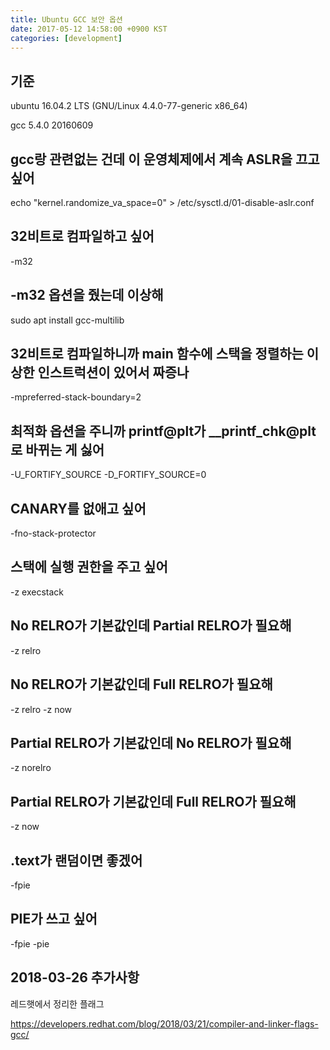 ```yaml
---
title: Ubuntu GCC 보안 옵션
date: 2017-05-12 14:58:00 +0900 KST
categories: [development]
---
```


## 기준

ubuntu 16.04.2 LTS (GNU/Linux 4.4.0-77-generic x86_64)

gcc 5.4.0 20160609

## gcc랑 관련없는 건데 이 운영체제에서 계속 ASLR을 끄고 싶어

echo "kernel.randomize_va_space=0" > /etc/sysctl.d/01-disable-aslr.conf

## 32비트로 컴파일하고 싶어

-m32

## -m32 옵션을 줬는데 이상해

sudo apt install gcc-multilib

## 32비트로 컴파일하니까 main 함수에 스택을 정렬하는 이상한 인스트럭션이 있어서 짜증나

-mpreferred-stack-boundary=2

## 최적화 옵션을 주니까 printf@plt가 __printf_chk@plt로 바뀌는 게 싫어

-U_FORTIFY_SOURCE -D_FORTIFY_SOURCE=0

## CANARY를 없애고 싶어

-fno-stack-protector

## 스택에 실행 권한을 주고 싶어

-z execstack

## No RELRO가 기본값인데 Partial RELRO가 필요해

-z relro

## No RELRO가 기본값인데 Full RELRO가 필요해

-z relro -z now

## Partial RELRO가 기본값인데 No RELRO가 필요해

-z norelro

## Partial RELRO가 기본값인데 Full RELRO가 필요해

-z now

## .text가 랜덤이면 좋겠어

-fpie

## PIE가 쓰고 싶어

-fpie -pie

## 2018-03-26 추가사항

레드햇에서 정리한 플래그

<https://developers.redhat.com/blog/2018/03/21/compiler-and-linker-flags-gcc/>
